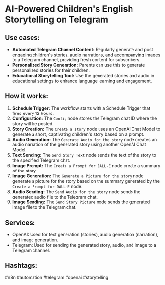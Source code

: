 # AI-Powered Children's English Storytelling on Telegram

## Use cases:

- **Automated Telegram Channel Content:** Regularly generate and post engaging children's stories, audio narrations, and accompanying images to a Telegram channel, providing fresh content for subscribers.
- **Personalized Story Generation:** Parents can use this to generate personalized stories for their children.
- **Educational Storytelling Tool:** Use the generated stories and audio in educational settings to enhance language learning and engagement.

## How it works:

1.  **Schedule Trigger:** The workflow starts with a Schedule Trigger that fires every 12 hours.
2.  **Configuration:** The `Config` node stores the Telegram chat ID where the story will be posted.
3.  **Story Creation:** The `Create a story` node uses an OpenAI Chat Model to generate a short, captivating children's story based on a prompt.
4.  **Audio Generation:** The `Generate Audio for the story` node creates an audio narration of the generated story using another OpenAI Chat Model.
5.  **Text Sending:** The `Send Story Text` node sends the text of the story to the specified Telegram chat.
6.  **Image Prompt:** The `Create a Prompt for DALL-E` node create a summary of the story
7.  **Image Generation:** The `Generate a Picture for the story` node generate a picture for the story based on the summary generated by the `Create a Prompt for DALL-E` node.
8.  **Audio Sending:** The `Send Audio for the story` node sends the generated audio file to the Telegram chat.
9.  **Image Sending:** The `Send Story Picture` node sends the generated image file to the Telegram chat.

## Services:

-   OpenAI: Used for text generation (stories), audio generation (narration), and image generation.
-   Telegram: Used for sending the generated story, audio, and image to a Telegram channel.

## Hashtags:

#n8n #automation #telegram #openai #storytelling

